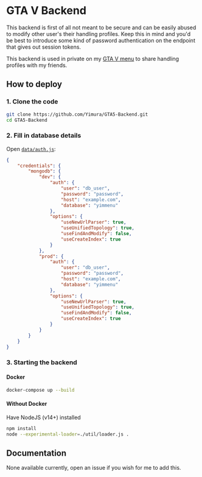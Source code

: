 # GTA V Backend

This backend is first of all not meant to be secure and can be easily abused to modify other user's their handling profiles. Keep this in mind and you'd be best to introduce some kind of password authentication on the endpoint that gives out session tokens.


This backend is used in private on my [GTA V menu](https://github.com/Yimura/YimMenu) to share handling profiles with my friends.

## How to deploy

### 1. Clone the code

```bash
git clone https://github.com/Yimura/GTA5-Backend.git
cd GTA5-Backend
```

### 2. Fill in database details

Open [`data/auth.js`](data/auth.js):
```json
{
    "credentials": {
        "mongodb": {
            "dev": {
                "auth": {
                    "user": "db_user",
                    "password": "password",
                    "host": "example.com",
                    "database": "yimmenu"
                },
                "options": {
                    "useNewUrlParser": true,
                    "useUnifiedTopology": true,
                    "useFindAndModify": false,
                    "useCreateIndex": true
                }
            },
            "prod": {
                "auth": {
                    "user": "db_user",
                    "password": "password",
                    "host": "example.com",
                    "database": "yimmenu"
                },
                "options": {
                    "useNewUrlParser": true,
                    "useUnifiedTopology": true,
                    "useFindAndModify": false,
                    "useCreateIndex": true
                }
            }
        }
    }
}
```

### 3. Starting the backend

#### Docker

```bash
docker-compose up --build
```

#### Without Docker

Have NodeJS (v14+) installed
```bash
npm install
node --experimental-loader=./util/loader.js .
```

## Documentation

None available currently, open an issue if you wish for me to add this.
